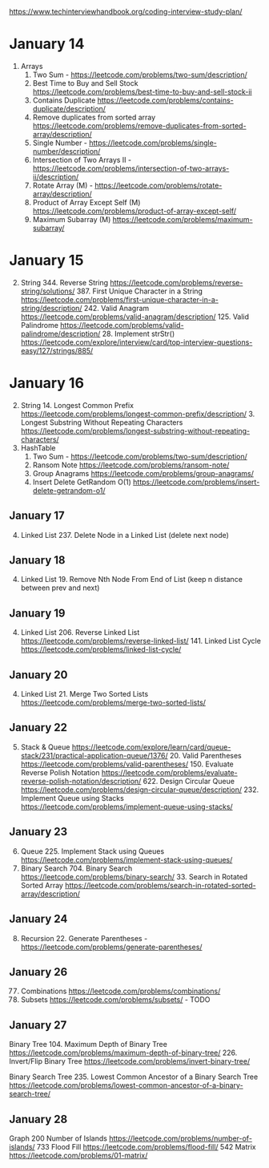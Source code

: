 https://www.techinterviewhandbook.org/coding-interview-study-plan/

# January 14
1. Arrays
    1. Two Sum -  https://leetcode.com/problems/two-sum/description/
    122. Best Time to Buy and Sell Stock https://leetcode.com/problems/best-time-to-buy-and-sell-stock-ii
    217. Contains Duplicate https://leetcode.com/problems/contains-duplicate/description/
    26. Remove duplicates from sorted array https://leetcode.com/problems/remove-duplicates-from-sorted-array/description/
    136. Single Number - https://leetcode.com/problems/single-number/description/
    350. Intersection of Two Arrays II - https://leetcode.com/problems/intersection-of-two-arrays-ii/description/
    189. Rotate Array (M) - https://leetcode.com/problems/rotate-array/description/
    238. Product of Array Except Self (M) https://leetcode.com/problems/product-of-array-except-self/
    53. Maximum Subarray (M) https://leetcode.com/problems/maximum-subarray/

# January 15
2. String
   344. Reverse String https://leetcode.com/problems/reverse-string/solutions/
   387. First Unique Character in a String https://leetcode.com/problems/first-unique-character-in-a-string/description/
   242. Valid Anagram https://leetcode.com/problems/valid-anagram/description/
   125.  Valid Palindrome https://leetcode.com/problems/valid-palindrome/description/
   28. Implement strStr() https://leetcode.com/explore/interview/card/top-interview-questions-easy/127/strings/885/

# January 16
2. String
   14. Longest Common Prefix https://leetcode.com/problems/longest-common-prefix/description/
   3. Longest Substring Without Repeating Characters https://leetcode.com/problems/longest-substring-without-repeating-characters/
3. HashTable
   1. Two Sum -  https://leetcode.com/problems/two-sum/description/
   383. Ransom Note https://leetcode.com/problems/ransom-note/
   49. Group Anagrams https://leetcode.com/problems/group-anagrams/
   380. Insert Delete GetRandom O(1) https://leetcode.com/problems/insert-delete-getrandom-o1/

## January 17
4. Linked List
   237. Delete Node in a Linked List (delete next node)
## January 18
4. Linked List
   19. Remove Nth Node From End of List  (keep n distance between prev and next)

## January 19
4. Linked List
   206. Reverse Linked List https://leetcode.com/problems/reverse-linked-list/
   141. Linked List Cycle https://leetcode.com/problems/linked-list-cycle/

## January 20
4. Linked List
   21. Merge Two Sorted Lists https://leetcode.com/problems/merge-two-sorted-lists/

## January 22
5. Stack & Queue https://leetcode.com/explore/learn/card/queue-stack/231/practical-application-queue/1376/
   20. Valid Parentheses https://leetcode.com/problems/valid-parentheses/
   150. Evaluate Reverse Polish Notation https://leetcode.com/problems/evaluate-reverse-polish-notation/description/
   622. Design Circular Queue https://leetcode.com/problems/design-circular-queue/description/
   232. Implement Queue using Stacks https://leetcode.com/problems/implement-queue-using-stacks/

## January 23
6. Queue
    225. Implement Stack using Queues https://leetcode.com/problems/implement-stack-using-queues/
7. Binary Search
    704. Binary Search https://leetcode.com/problems/binary-search/
    33. Search in Rotated Sorted Array https://leetcode.com/problems/search-in-rotated-sorted-array/description/

## January 24
8. Recursion
   22. Generate Parentheses - https://leetcode.com/problems/generate-parentheses/ 

## January 26
   77. Combinations https://leetcode.com/problems/combinations/  
   78. Subsets https://leetcode.com/problems/subsets/  - TODO

## January 27
Binary Tree
   104. Maximum Depth of Binary Tree  https://leetcode.com/problems/maximum-depth-of-binary-tree/
   226. Invert/Flip Binary Tree https://leetcode.com/problems/invert-binary-tree/

Binary Search Tree
   235. Lowest Common Ancestor of a Binary Search Tree https://leetcode.com/problems/lowest-common-ancestor-of-a-binary-search-tree/

## January 28
Graph
   200 Number of Islands https://leetcode.com/problems/number-of-islands/
   733 Flood Fill https://leetcode.com/problems/flood-fill/ 
   542 Matrix https://leetcode.com/problems/01-matrix/